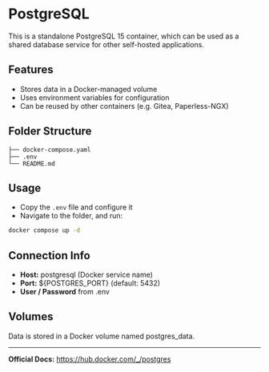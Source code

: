 # PostgreSQL

This is a standalone PostgreSQL 15 container, which can be used as a shared database service for other self-hosted applications.

## Features

- Stores data in a Docker-managed volume
- Uses environment variables for configuration
- Can be reused by other containers (e.g. Gitea, Paperless-NGX)

## Folder Structure

```plaintext
├── docker-compose.yaml
├── .env
└── README.md
```

## Usage

- Copy the `.env` file and configure it
- Navigate to the folder, and run:

```bash
docker compose up -d
```

## Connection Info

- **Host:** postgresql (Docker service name)
- **Port:** ${POSTGRES_PORT} (default: 5432)
- **User / Password** from .env

## Volumes

Data is stored in a Docker volume named postgres_data.

---

**Official Docs:** <https://hub.docker.com/_/postgres>
